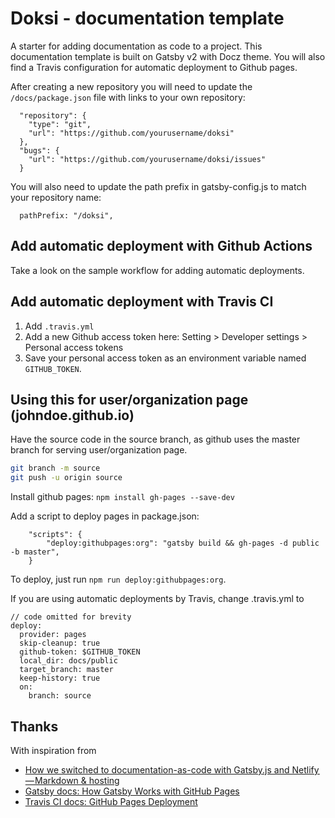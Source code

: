 # Doksi - documentation template

A starter for adding documentation as code to a project. This documentation template is built on Gatsby v2 with Docz theme. You will also find a Travis configuration for automatic deployment to Github pages.

After creating a new repository you will need to update the `/docs/package.json` file with links to your own repository:

```
  "repository": {
    "type": "git",
    "url": "https://github.com/yourusername/doksi"
  },
  "bugs": {
    "url": "https://github.com/yourusername/doksi/issues"
  }
```

You will also need to update the path prefix in gatsby-config.js to match your repository name:

```
  pathPrefix: "/doksi",
```

## Add automatic deployment with Github Actions

Take a look on the sample workflow for adding automatic deployments.

## Add automatic deployment with Travis CI

1. Add `.travis.yml`
1. Add a new Github access token here: Setting > Developer settings > Personal access tokens
1. Save your personal access token as an environment variable named `GITHUB_TOKEN`.

## Using this for user/organization page (johndoe.github.io)

Have the source code in the source branch, as github uses the master branch for serving user/organization page.

```sh
git branch -m source
git push -u origin source
```

Install github pages: `npm install gh-pages --save-dev`

Add a script to deploy pages in package.json:

```
    "scripts": {
        "deploy:githubpages:org": "gatsby build && gh-pages -d public -b master",
    }
```

To deploy, just run `npm run deploy:githubpages:org`.

If you are using automatic deployments by Travis, change .travis.yml to

```
// code omitted for brevity
deploy:
  provider: pages
  skip-cleanup: true
  github-token: $GITHUB_TOKEN
  local_dir: docs/public
  target_branch: master
  keep-history: true
  on:
    branch: source
```

## Thanks

With inspiration from

- [How we switched to documentation-as-code with Gatsby.js and Netlify — Markdown & hosting](https://medium.com/squadlytics/how-we-switched-to-documentation-as-code-with-gatsby-js-and-netlify-part-1-2-1f57ad732a05)
- [Gatsby docs: How Gatsby Works with GitHub Pages](https://www.gatsbyjs.org/docs/how-gatsby-works-with-github-pages/)
- [Travis CI docs: GitHub Pages Deployment](https://docs.travis-ci.com/user/deployment/pages/)
